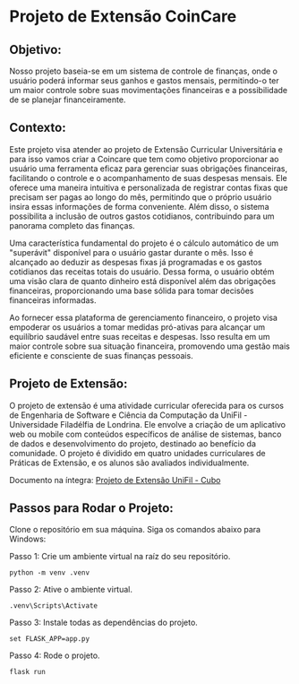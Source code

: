 # Projeto de Extensão CoinCare

## Objetivo:

Nosso projeto baseia-se em um sistema de controle de finanças, onde o usuário poderá informar seus ganhos e gastos mensais, permitindo-o ter um maior controle sobre suas movimentações financeiras e a possibilidade de se planejar financeiramente.         

## Contexto:

Este projeto visa atender ao projeto de Extensão Curricular Universitária e para isso vamos criar a Coincare que tem como objetivo proporcionar ao usuário uma ferramenta eficaz para gerenciar suas obrigações financeiras, facilitando o controle e o acompanhamento de suas despesas mensais. Ele oferece uma maneira intuitiva e personalizada de registrar contas fixas que precisam ser pagas ao longo do mês, permitindo que o próprio usuário insira essas informações de forma conveniente. Além disso, o sistema possibilita a inclusão de outros gastos cotidianos, contribuindo para um panorama completo das finanças.

Uma característica fundamental do projeto é o cálculo automático de um "superávit" disponível para o usuário gastar durante o mês. Isso é alcançado ao deduzir as despesas fixas já programadas e os gastos cotidianos das receitas totais do usuário. Dessa forma, o usuário obtém uma visão clara de quanto dinheiro está disponível além das obrigações financeiras, proporcionando uma base sólida para tomar decisões financeiras informadas.

Ao fornecer essa plataforma de gerenciamento financeiro, o projeto visa empoderar os usuários a tomar medidas pró-ativas para alcançar um equilíbrio saudável entre suas receitas e despesas. Isso resulta em um maior controle sobre sua situação financeira, promovendo uma gestão mais eficiente e consciente de suas finanças pessoais.

## Projeto de Extensão:

O projeto de extensão é uma atividade curricular oferecida para os cursos de Engenharia de Software e Ciência da Computação da UniFil - Universidade Filadélfia de Londrina. Ele envolve a criação de um aplicativo web ou mobile com conteúdos específicos de análise de sistemas, banco de dados e desenvolvimento do projeto, destinado ao benefício da comunidade. O projeto é dividido em quatro unidades curriculares de Práticas de Extensão, e os alunos são avaliados individualmente.

Documento na íntegra: [Projeto de Extensão UniFil - Cubo](https://docs.google.com/document/d/169PibmynKCcZhM1oKnCRAR10SbHl01TeWkopNKGw3MU/edit#heading=h.9512hjsqn9fc)

## Passos para Rodar o Projeto:

Clone o repositório em sua máquina.
Siga os comandos abaixo para Windows:

Passo 1: Crie um ambiente virtual na raíz do seu repositório.
```
python -m venv .venv
```
Passo 2: Ative o ambiente virtual.
```
.venv\Scripts\Activate
```
Passo 3: Instale todas as dependências do projeto.
```
set FLASK_APP=app.py
```
Passo 4: Rode o projeto.
```
flask run
```








